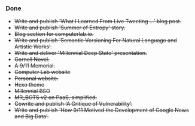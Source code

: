 ### Done
- ~~Write and publish 'What I Learned From Live Tweeting ...' blog post.~~
- ~~Write and publish 'Summer of Entropy' story.~~
- ~~Blog section for computerlab.io.~~
- ~~Write and publish 'Semantic Versioning For Natural Language and Artistic Works'.~~
- ~~Write and deliver 'Millennial Deep State' presentation.~~
- ~~Cornell Novel.~~
- ~~A 9/11 Memorial.~~
- ~~Computer Lab website~~
- ~~Personal website.~~
- ~~Hexo theme~~
- ~~Millennial BSO~~
- ~~MR_BOTS v2 on PaaS, simplified.~~
- ~~Cowrite and publish 'A Critique of Vulnerability'.~~
- ~~Write and publish 'How 9/11 Motived the Development of Google News and Big Data'.~~
